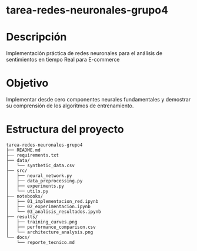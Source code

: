 # tarea-redes-neuronales-grupo4
# Descripción
Implementación práctica de redes neuronales para el análisis de sentimientos en tiempo Real para E-commerce
# Objetivo
Implementar desde cero componentes neurales fundamentales y demostrar su comprensión de los algoritmos de entrenamiento.

# Estructura del proyecto
```
tarea-redes-neuronales-grupo4
├── README.md
├── requirements.txt
├── data/
│   └── synthetic_data.csv
├── src/
│   ├── neural_network.py
│   ├── data_preprocessing.py
│   ├── experiments.py
│   └── utils.py
├── notebooks/
│   ├── 01_implementacion_red.ipynb
│   ├── 02_experimentacion.ipynb
│   └── 03_analisis_resultados.ipynb
├── results/
│   ├── training_curves.png
│   ├── performance_comparison.csv
│   └── architecture_analysis.png
└── docs/
    └── reporte_tecnico.md
```
